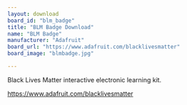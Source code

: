 ```yaml
---
layout: download
board_id: "blm_badge"
title: "BLM Badge Download"
name: "BLM Badge"
manufacturer: "Adafruit"
board_url: "https://www.adafruit.com/blacklivesmatter"
board_image: "blmbadge.jpg"

---
```


Black Lives Matter interactive electronic learning kit.

https://www.adafruit.com/blacklivesmatter